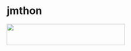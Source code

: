 # jmthon

<p align="left"><a href="https://heroku.com/deploy?template=https://github.com/zuxhedi8x/Mix7egefst"> <img src="https://img.shields.io/badge/Deploy%20To%20Heroku-purple?style=for-the-badge&logo=heroku" width="320" height="58.45"/></a></p>
